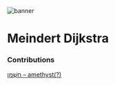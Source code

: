 <html><body><img id="banner" src="/sahd/images/banners/banner.png" alt="banner" /></body></html>

# **Meindert Dijkstra**


### Contributions
[חַשְׁמַן – amethyst(?)](../words/amethyst(?).md)<br>